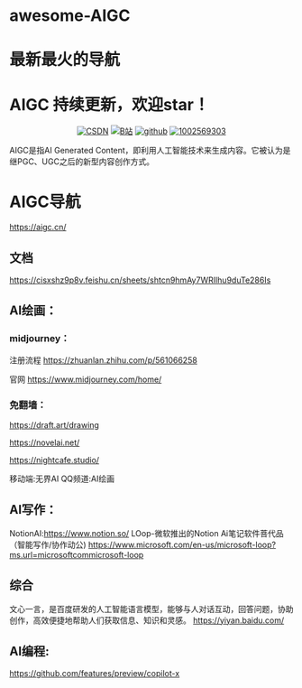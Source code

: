 # awesome-AIGC

# 最新最火的导航
# AIGC 持续更新，欢迎star！
<p align="center">
<a href="https://blog.csdn.net/xianyu120"> <img src="https://img.shields.io/badge/csdn-博客-purple.svg" alt="CSDN" /></a> 
<a href="https://space.bilibili.com/399102586"> <img src="https://img.shields.io/badge/bilibili-%E8%A7%86%E9%A2%91-black.svg" alt="B站" /></a> 
 <a href="https://github.com/xianyu110"> <img src="https://img.shields.io/badge/github-github-yellow.svg" alt="github" /></a> 
     <a href="#QQ">
        <img src="https://img.shields.io/badge/QQ:1002569303-green.svg" alt="1002569303" />
    </a>
 </div> 
</p>

AIGC是指AI Generated Content，即利用人工智能技术来生成内容。它被认为是继PGC、UGC之后的新型内容创作方式。


# AIGC导航
https://aigc.cn/

## 文档

https://cisxshz9p8v.feishu.cn/sheets/shtcn9hmAy7WRIlhu9duTe286Is

## AI绘画：

### midjourney：
注册流程
https://zhuanlan.zhihu.com/p/561066258

官网
https://www.midjourney.com/home/

### 免翻墙：
https://draft.art/drawing

https://novelai.net/

https://nightcafe.studio/

移动端:无界AI
QQ频道:AI绘画

## AI写作：
NotionAI:https://www.notion.so/
LOop-微软推出的Notion Aⅰ笔记软件菩代品（智能写作/协作动公)
https://www.microsoft.com/en-us/microsoft-loop?ms.url=microsoftcommicrosoft-loop

## 综合
文心一言，是百度研发的人工智能语言模型，能够与人对话互动，回答问题，协助创作，高效便捷地帮助人们获取信息、知识和灵感。
https://yiyan.baidu.com/

## AI编程:
https://github.com/features/preview/copilot-x

